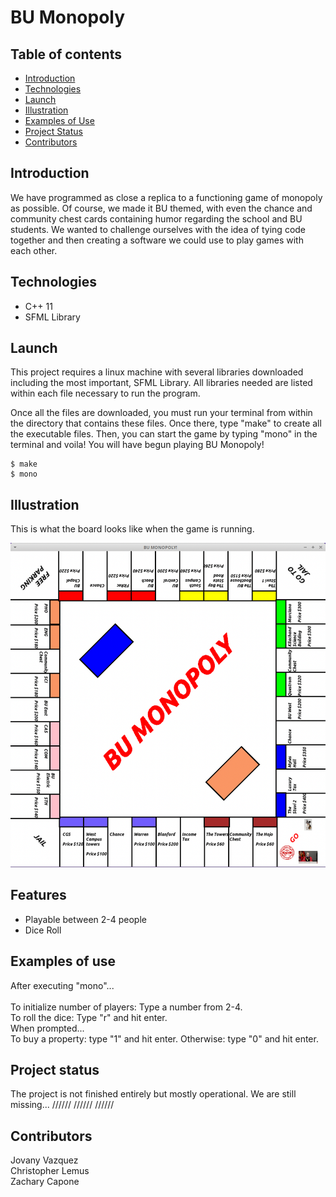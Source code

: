 # BU Monopoly

## Table of contents
* [Introduction](#introduction)
* [Technologies](#technologies)
* [Launch](#launch)
* [Illustration](#illustration)
* [Examples of Use](#examples-of-use)
* [Project Status](#project-status)
* [Contributors](#contributors)

## Introduction
We have programmed as close a replica to a functioning game of monopoly as possible. Of course, we made it BU themed, with even the chance and community chest cards containing humor regarding the school and BU students. We wanted to challenge ourselves with the idea of tying code together and then creating a software we could use to play games with each other.

## Technologies
* C++ 11
* SFML Library

## Launch
This project requires a linux machine with several libraries downloaded including the most important, SFML Library. All libraries needed are listed within each file necessary to run the program. <br >

Once all the files are downloaded, you must run your terminal from within the directory that contains these files. Once there, type "make" to create all the executable files. Then, you can start the game by typing "mono" in the terminal and voila! You will have begun playing BU Monopoly!

```
$ make
$ mono
```

## Illustration
This is what the board looks like when the game is running.

![Illustration](./images/board.png)

## Features
* Playable between 2-4 people
* Dice Roll

## Examples of use
After executing "mono"... <br >
<br >
To initialize number of players: Type a number from 2-4.<br >
To roll the dice: Type "r" and hit enter.<br >
When prompted... <br >
To buy a property: type "1" and hit enter. Otherwise: type "0" and hit enter.

## Project status
The project is not finished entirely but mostly operational. We are still missing...
//////
//////
//////

## Contributors
Jovany Vazquez<br >
Christopher Lemus<br >
Zachary Capone<br >
